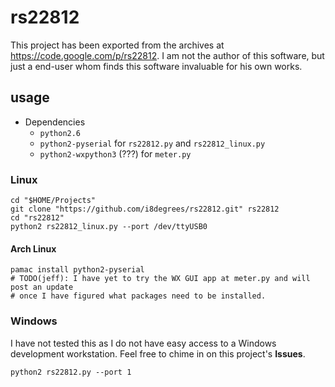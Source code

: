# rs22812

This project has been exported from the archives at <https://code.google.com/p/rs22812>. I am not the author of this software, but just a end-user whom finds this software invaluable for his own works.

## usage

* Dependencies
  - `python2.6`
  - `python2-pyserial` for `rs22812.py` and `rs22812_linux.py`
  - `python2-wxpython3` (???) for `meter.py`

### Linux

```shell
cd "$HOME/Projects"
git clone "https://github.com/i8degrees/rs22812.git" rs22812
cd "rs22812"
python2 rs22812_linux.py --port /dev/ttyUSB0
```

#### Arch Linux

```shell
pamac install python2-pyserial
# TODO(jeff): I have yet to try the WX GUI app at meter.py and will post an update
# once I have figured what packages need to be installed.
```

### Windows

I have not tested this as I do not have easy access to a Windows development workstation. Feel free to chime in on this project's **Issues**.

```shell
python2 rs22812.py --port 1
```
